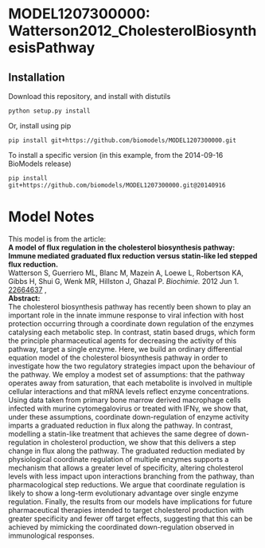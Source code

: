 # MODEL1207300000: Watterson2012_CholesterolBiosynthesisPathway

## Installation

Download this repository, and install with distutils

`python setup.py install`

Or, install using pip

`pip install git+https://github.com/biomodels/MODEL1207300000.git`

To install a specific version (in this example, from the 2014-09-16 BioModels release)

`pip install git+https://github.com/biomodels/MODEL1207300000.git@20140916`


# Model Notes


This model is from the article:  
**A model of flux regulation in the cholesterol biosynthesis pathway: Immune mediated graduated flux reduction versus statin-like led stepped flux reduction.**   
Watterson S, Guerriero ML, Blanc M, Mazein A, Loewe L, Robertson KA, Gibbs H,
Shui G, Wenk MR, Hillston J, Ghazal P. _Biochimie._ 2012 Jun 1.
[22664637](http://www.ncbi.nlm.nih.gov/pubmed/22664637) ,  
**Abstract:**   
The cholesterol biosynthesis pathway has recently been shown to play an
important role in the innate immune response to viral infection with host
protection occurring through a coordinate down regulation of the enzymes
catalysing each metabolic step. In contrast, statin based drugs, which form
the principle pharmaceutical agents for decreasing the activity of this
pathway, target a single enzyme. Here, we build an ordinary differential
equation model of the cholesterol biosynthesis pathway in order to investigate
how the two regulatory strategies impact upon the behaviour of the pathway. We
employ a modest set of assumptions: that the pathway operates away from
saturation, that each metabolite is involved in multiple cellular interactions
and that mRNA levels reflect enzyme concentrations. Using data taken from
primary bone marrow derived macrophage cells infected with murine
cytomegalovirus or treated with IFNγ, we show that, under these assumptions,
coordinate down-regulation of enzyme activity imparts a graduated reduction in
flux along the pathway. In contrast, modelling a statin-like treatment that
achieves the same degree of down-regulation in cholesterol production, we show
that this delivers a step change in flux along the pathway. The graduated
reduction mediated by physiological coordinate regulation of multiple enzymes
supports a mechanism that allows a greater level of specificity, altering
cholesterol levels with less impact upon interactions branching from the
pathway, than pharmacological step reductions. We argue that coordinate
regulation is likely to show a long-term evolutionary advantage over single
enzyme regulation. Finally, the results from our models have implications for
future pharmaceutical therapies intended to target cholesterol production with
greater specificity and fewer off target effects, suggesting that this can be
achieved by mimicking the coordinated down-regulation observed in
immunological responses.


